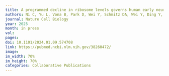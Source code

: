 ```yaml
---
title: A programmed decline in ribosome levels governs human early neurodevelopment
authors: Ni C, Yu L, Vona B, Park D, Wei Y, Schmitz DA, Wei Y, Ding Y, Sakurai M, Ballard E, Liu Y, Kumar A, Xing C, Kim HG, Ekmekci C, Karimiani EG, Imannezhad S, Eghba2.	Ni C, Yu L, Vona B, Park D, Wei Y, Schmitz DA, Wei Y, Ding Y, Sakurai M, Ballard E, Liu Y, Kumar A, Xing C, Kim HG, Ekmekci C, Karimiani EG, Imannezhad S, Eghbal F, Badv RS, Schwaibold EMC, Dehghani M, Mehrjardi MYV, Metanat Z, Eslamiyeh H, Khouj E, Alhajj SMN, Chedrawi A, Alves CAPF, Houlden H, Kruer M, Alkuraya FS, Cenik C, Maroofian R, Wu J, Buszczak Ml F, Badv RS, Schwaibold EMC, Dehghani M, Mehrjardi MYV, Metanat Z, Eslamiyeh H, Khouj E, Alhajj SMN, Chedrawi A, Alves CAPF, Houlden H, Kruer M, Alkuraya FS, Cenik C, Maroofian R, Wu J, Buszczak M 
journal: Nature Cell Biology
year: 2025
month: in press
vol: 
pages: 
doi: 10.1101/2024.01.09.574708
link: https://pubmed.ncbi.nlm.nih.gov/38260472/ 
image: 
im_width: 70%
im_height: 70%
categories: Collaborative Publications
---
```

